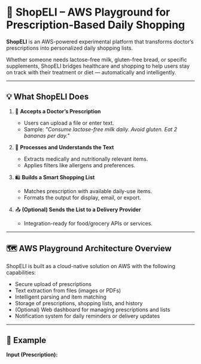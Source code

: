 # 🛒 ShopELI – AWS Playground for Prescription-Based Daily Shopping

**ShopELI** is an AWS-powered experimental platform that transforms doctor’s prescriptions into personalized daily shopping lists.

Whether someone needs lactose-free milk, gluten-free bread, or specific supplements, ShopELI bridges healthcare and shopping to help users stay on track with their treatment or diet — automatically and intelligently.

---

## 💡 What ShopELI Does

1. 🧾 **Accepts a Doctor’s Prescription**
   - Users can upload a file or enter text.
   - Sample: _"Consume lactose-free milk daily. Avoid gluten. Eat 2 bananas per day."_

2. 🧠 **Processes and Understands the Text**
   - Extracts medically and nutritionally relevant items.
   - Applies filters like allergens and preferences.

3. 🛍️ **Builds a Smart Shopping List**
   - Matches prescription with available daily-use items.
   - Formats the output for display, email, or export.

4. 📤 **(Optional) Sends the List to a Delivery Provider**
   - Integration-ready for food/grocery APIs or services.

---

## 🗺️ AWS Playground Architecture Overview

ShopELI is built as a cloud-native solution on AWS with the following capabilities:

- Secure upload of prescriptions
- Text extraction from files (images or PDFs)
- Intelligent parsing and item matching
- Storage of prescriptions, shopping lists, and history
- (Optional) Web dashboard for managing prescriptions and lists
- Notification system for daily reminders or delivery updates

---

## 🔄 Example

**Input (Prescription):**
